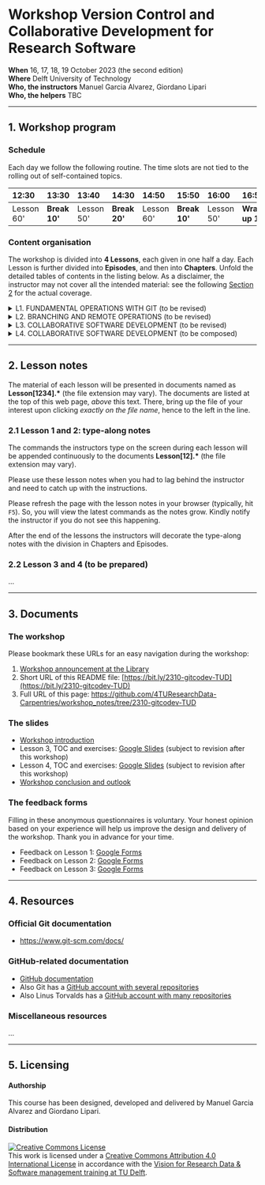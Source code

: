 # Workshop Version Control and Collaborative Development for Research Software

**When** 16, 17, 18, 19 October 2023 (the second edition)  
**Where** Delft University of Technology  
**Who, the instructors** Manuel Garcia Alvarez, Giordano Lipari  
**Who, the helpers** TBC

---
## 1. Workshop program

### Schedule

Each day we follow the following routine. 
The time slots are not tied to the rolling out of self-contained topics.

| 12:30  | 13:30 | 13:40 | 14:30 | 14:50 | 15:50 | 16:00 | 16:50 | 17:00 |
|:-------|:------|:------|:------|:------|:------|:------|:------|:------|
| Lesson 60' | **Break 10'** | Lesson 50' | **Break 20'** | Lesson 60' | **Break 10'** | Lesson  50'| **Wrap-up 10'** | Closure |


### Content organisation

The workshop is divided into **4 Lessons**, each given in one half a day. 
Each Lesson is further divided into **Episodes**, and then into **Chapters**. 
Unfold the detailed tables of contents in the listing below. 
As a disclaimer, the instructor may not cover all the intended material: 
see the following [Section 2](#2-lesson-notes) for the actual coverage.  

<details> 
<summary>
L1. FUNDAMENTAL OPERATIONS WITH GIT (to be revised)
</summary>
  
| Episode | Topic |
|:----|:----|
| **1.1** | **Git repositories for version control** | 
| --- | Introduction to Git | 
| --- | Git command syntax and getting help | 
| --- | Creating an empty repository | 
| **1.2** | **Tracking changes in working documents** | 
| --- | Tracking changes with the index | 
| --- | Not tracking and stop tracking | 
| --- | Undoing changes with the index | 
| --- | Deleting and renaming tracked files and directories  | 
| **1.3** | **Organising tracked changes in a history** | 
| --- | Committing changes with a configured identity and a message | 
| --- | Inspecting changes using the history | 
| --- | Undoing changes with the history | 
  
</details>

<details> 
<summary>
L2. BRANCHING AND REMOTE OPERATIONS (to be revised)
</summary>
  
| Episode | Topic |
|:----|:----|
| **2.1** | **Branching** | 
| --- | Create, rename, change, and delete branches | 
| --- | Develop and compare branches | 
| --- | Visualise and merge branches, and resolve conflicts | 
| **2.2** | **Operations with remotes** | 
| --- | What are remote repositories? |
| --- | Cloning remote repositories  |
| --- | Comparing repositories |
| --- | Syncing changes between repositories |
| --- | Multiple branches, multiple remotes |

</details>

<details> 
<summary>
L3. COLLABORATIVE SOFTWARE DEVELOPMENT (to be revised)
</summary>
  
| Episode | Topic |
|:----|:----|
| **3.1** | **Collaborative software development** | 
| --- | When to aim for a collaborative approach? |
| --- | Management strategies |
| --- | Roles and responsibilities |
| **3.2** | **Collaborative Platforms** |
| --- | Connecting to code repositories |
| --- | Collaborators |
| --- | Pull requests and forks |
| --- | Documenting issues |
| **3.3** | **Collaborative Workflows and Management** | 
| --- | How workflow can help teams?|
| --- | Branching Workflow |
| --- | Forking Workflow |
| --- | Code reviews |
| --- | Managing collaboration|

</details>


<details> 
<summary>
L4. COLLABORATIVE SOFTWARE DEVELOPMENT (to be composed)
</summary>
  
| Episode | Topic |
|:----|:----|
| **4.1** | **Episode title** | 
| --- | Chapter title |
| --- | Chapter title |
| **4.2** | **Episode title** |
| --- | Chapter title |
| --- | Chapter title |
| **4.3** | **Episode title** | 
| --- | Chapter title |
| --- | Chapter title |

</details>

---

## 2. Lesson notes

The material of each lesson will be presented in documents named as **Lesson[1234].\*** (the file extension may vary).
The documents are listed at the top of this web page, _above_ this text.
There, bring up the file of your interest upon clicking _exactly on the file name_, hence to the left in the line. 

### 2.1 Lesson 1 and 2: type-along notes

The commands the instructors type on the screen during each lesson will be appended continuously to the documents **Lesson[12].\*** (the file extension may vary).

Please use these lesson notes when you had to lag behind the instructor and need to catch up with the instructions. 

Please refresh the page with the lesson notes in your browser (typically, hit `F5`). 
So, you will view the latest commands as the notes grow.
Kindly notify the instructor if you do not see this happening.

After the end of the lessons the instructors will decorate the type-along notes with the division in Chapters and Episodes.

### 2.2 Lesson 3 and 4 (to be prepared)

...

---
## 3. Documents

### The workshop
Please bookmark these URLs for an easy navigation during the workshop:

1. [Workshop announcement at the Library](https://www.tudelft.nl/library/research-data-management/r/training-evenementen/training-voor-onderzoekers/version-control-collaborative-development-for-research-software)
2. Short URL of this README file: [https://bit.ly/2310-gitcodev-TUD](https://bit.ly/2310-gitcodev-TUD)
3. Full URL of this page: https://github.com/4TUResearchData-Carpentries/workshop_notes/tree/2310-gitcodev-TUD 

### The slides
* [Workshop introduction](...)
* Lesson 3, TOC and exercises: [Google Slides](...) (subject to revision after this workshop)
* Lesson 4, TOC and exercises: [Google Slides](...) (subject to revision after this workshop)
* [Workshop conclusion and outlook](...)

### The feedback forms

Filling in these anonymous questionnaires is voluntary.
Your honest opinion based on your experience will help us improve the design and delivery of the workshop. 
Thank you in advance for your time.

* Feedback on Lesson 1: [Google Forms](...)
* Feedback on Lesson 2: [Google Forms](...)
* Feedback on Lesson 3: [Google Forms](...)

---
## 4. Resources

### Official Git documentation

* https://www.git-scm.com/docs/

### GitHub-related documentation

* [GitHub documentation](https://docs.github.com/en)
* Also Git has a [GitHub account with several repositories](https://github.com/git/)
* Also Linus Torvalds has a [GitHub account with many repositories](https://github.com/torvalds)

### Miscellaneous resources

...

---

## 5. Licensing

#### Authorship

This course has been designed, developed and delivered by Manuel Garcia Alvarez and Giordano Lipari.

#### Distribution
<a rel="license" href="http://creativecommons.org/licenses/by/4.0/"><img alt="Creative Commons License" style="border-width:0" src="https://i.creativecommons.org/l/by/4.0/88x31.png" /></a><br />This work is licensed under a <a rel="license" href="http://creativecommons.org/licenses/by/4.0/">Creative Commons Attribution 4.0 International License</a> in accordance with the <a href='https://doi.org/10.5281/zenodo.3516874'> Vision for Research Data & Software management training at TU Delft</a>.
